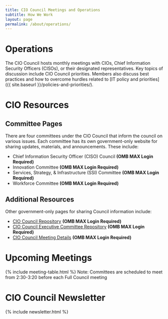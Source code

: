 ```yaml
---
title: CIO Council Meetings and Operations
subtitle: How We Work
layout: page
permalink: /about/operations/
---
```


# Operations

The CIO Council hosts monthly meetings with CIOs, Chief Information Security Officers (CISOs), or their designated representatives. Key topics of discussion include CIO Council priorities. Members also discuss best practices and how to overcome hurdles related to [IT policy and priorities]({{ site.baseurl }}/policies-and-priorities/).

# CIO Resources
## Committee Pages
There are four committees under the CIO Council that inform the council on various issues. Each committee has its own government-only website for sharing updates, materials, and announcements. These include:
* Chief Information Security Officer (CISO) Council **(OMB MAX Login Required)**
* Innovation Committee **(OMB MAX Login Required)**
* Services, Strategy, & Infrastructure (SSI) Committee **(OMB MAX Login Required)**
* Workforce Committee **(OMB MAX Login Required)**

## Additional Resources
Other government-only pages for sharing Council information include:
* [CIO Council Repository](https://community.max.gov/display/Egov/CIO+Council+Home+Page) **(OMB MAX Login Required)**
* [CIO Council Executive Committee Repository](https://community.max.gov/display/Egov/CIO+Council+Executive+Committee) **(OMB MAX Login Required)**
* [CIO Council Meeting Details](https://community.max.gov/display/Egov/CIO+Council+Calendar) **(OMB MAX Login Required)**

# Upcoming Meetings
{% include meeting-table.html %}
Note: Committees are scheduled to meet from 2:30-3:20 before each Full Council meeting

# CIO Council Newsletter
{% include newsletter.html %}
